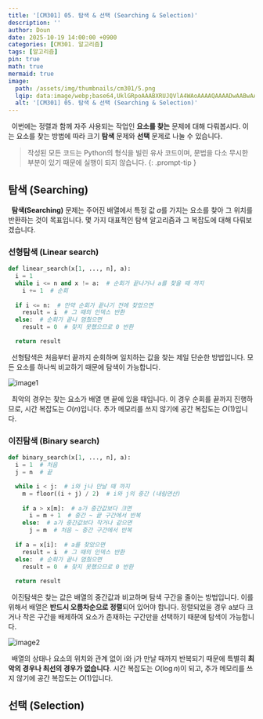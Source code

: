 ```yaml
---
title: '[CM301] 05. 탐색 & 선택 (Searching & Selection)'
description: ''
author: Doun
date: 2025-10-19 14:00:00 +0900
categories: [CM301. 알고리즘]
tags: [알고리즘]
pin: true
math: true
mermaid: true
image:
  path: /assets/img/thumbnails/cm301/5.png
  lqip: data:image/webp;base64,UklGRpoAAABXRUJQVlA4WAoAAAAQAAAADwAABwAAQUxQSDIAAAARL0AmbZurmr57yyIiqE8oiG0bejIYEQTgqiDA9vqnsUSI6H+oAERp2HZ65qP/VIAWAFZQOCBCAAAA8AEAnQEqEAAIAAVAfCWkAALp8sF8rgRgAP7o9FDvMCkMde9PK7euH5M1m6VWoDXf2FkP3BqV0ZYbO6NA/VFIAAAA
  alt: '[CM301] 05. 탐색 & 선택 (Searching & Selection)'
---
```

 &ensp;이번에는 정렬과 함께 자주 사용되는 작업인 **요소를 찾는** 문제에 대해 다뤄봅시다. 이는 요소를 찾는 방법에 따라 크기 **탐색** 문제와 **선택** 문제로 나눌 수 있습니다.

> 작성된 모든 코드는 Python의 형식을 빌린 유사 코드이며, 문법을 다소 무시한 부분이 있기 때문에 실행이 되지 않습니다.
{: .prompt-tip }

## 탐색 (Searching)

 &ensp;**탐색(Searching)** 문제는 주어진 배열에서 특정 값 $a$를 가지는 요소를 찾아 그 위치를 반환하는 것이 목표입니다. 몇 가지 대표적인 탐색 알고리즘과 그 복잡도에 대해 다뤄보겠습니다.

### 선형탐색 (Linear search)

```python
def linear_search(x[1, ..., n], a):
  i = 1
  while i <= n and x != a:  # 순회가 끝나거나 a를 찾을 때 까지
    i += 1  # 순회
  
  if i <= n:  # 만약 순회가 끝나기 전에 찾았으면
    result = i  # 그 때의 인덱스 반환
  else:  # 순회가 끝나 멈췄으면
    result = 0  # 찾지 못했으므로 0 반환

  return result
```

 &ensp;선형탐색은 처음부터 끝까지 순회하며 일치하는 값을 찾는 제일 단순한 방법입니다. 모든 요소를 하나씩 비교하기 때문에 탐색이 가능합니다.

<img src="{{ 'assets/img/illustration/cm301/5_1.png' | absolute_url }}" alt="image1" class="post" />

 &ensp;최악의 경우는 찾는 요소가 배열 맨 끝에 있을 때입니다. 이 경우 순회를 끝까지 진행하므로, 시간 복잡도는 $O(n)$입니다. 추가 메모리를 쓰지 않기에 공간 복잡도는 $O(1)$입니다.

### 이진탐색 (Binary search)

```python
def binary_search(x[1, ..., n], a):
  i = 1  # 처음
  j = n  # 끝

  while i < j:  # i와 j나 만날 때 까지
    m = floor((i + j) / 2)  # i와 j의 중간 (내림연산)
    
    if a > x[m]:  # a가 중간값보다 크면
      i = m + 1  # 중간 ~ 끝 구간에서 반복
    else:  # a가 중간값보다 작거나 같으면
      j = m  # 처음 ~ 중간 구간에서 반복
  
  if a = x[i]:  # a를 찾았으면
    result = i  # 그 때의 인덱스 반환
  else:  # 순회가 끝나 멈췄으면
    result = 0  # 찾지 못했으므로 0 반환
  
  return result
```

 &ensp;이진탐색은 찾는 값은 배열의 중간값과 비교하며 탐색 구간을 줄이는 방법입니다. 이를 위해서 배열은 **반드시 오름차순으로 정렬**되어 있어야 합니다. 정렬되었을 경우 a보다 크거나 작은 구간을 배제하여 요소가 존재하는 구간만을 선택하기 때문에 탐색이 가능합니다.

<img src="{{ 'assets/img/illustration/cm301/5_2.png' | absolute_url }}" alt="image2" class="post" />

 &ensp;배열의 상태나 요소의 위치와 관계 없이 i와 j가 만날 때까지 반복되기 때문에 특별히 **최악의 경우나 최선의 경우가 없습니다**. 시간 복잡도는 $O(\log{n})$이 되고, 추가 메모리를 쓰지 않기에 공간 복잡도는 $O(1)$입니다.

## 선택 (Selection)